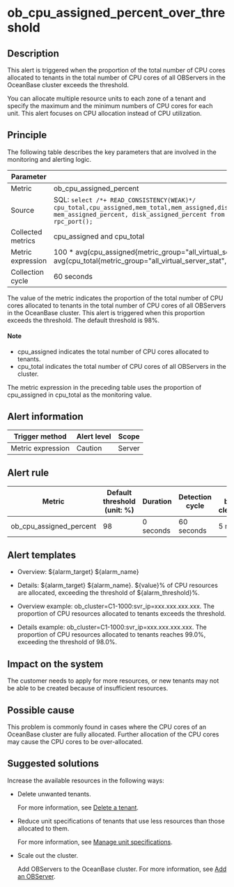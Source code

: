ob_cpu_assigned_percent_over_threshold
===========================================================

**Description**
------------------------------------

This alert is triggered when the proportion of the total number of CPU cores allocated to tenants in the total number of CPU cores of all OBServers in the OceanBase cluster exceeds the threshold.

You can allocate multiple resource units to each zone of a tenant and specify the maximum and the minimum numbers of CPU cores for each unit. This alert focuses on CPU allocation instead of CPU utilization.

Principle
------------------------------

The following table describes the key parameters that are involved in the monitoring and alerting logic.

|     Parameter     |                                                                                                                                                                            Value                                                                                                                                                                            |
|-------------------|-------------------------------------------------------------------------------------------------------------------------------------------------------------------------------------------------------------------------------------------------------------------------------------------------------------------------------------------------------------|
| Metric            | ob_cpu_assigned_percent                                                                                                                                                                                                                                                                                                                                     |
| Source            | SQL:  ```select /*+ READ_CONSISTENCY(WEAK)*/ cpu_total,cpu_assigned,mem_total,mem_assigned,disk_total,disk_assigned,unit_num,migrating_unit_num,cpu_assigned_percent, mem_assigned_percent, disk_assigned_percent from __all_virtual_server_stat where svr_ip = @svr_ip and svr_port = rpc_port(); ```  |
| Collected metrics | cpu_assigned and cpu_total                                                                                                                                                                                                                                                                                                                                  |
| Metric expression | 100 \* avg(cpu_assigned{metric_group="all_virtual_server_stat",@LABELS}) by (@GBLABELS) / avg(cpu_total{metric_group="all_virtual_server_stat",@LABELS}) by (@GBLABELS)                                                                                                                                                                                     |
| Collection cycle  | 60 seconds                                                                                                                                                                                                                                                                                                                                                  |

The value of the metric indicates the proportion of the total number of CPU cores allocated to tenants in the total number of CPU cores of all OBServers in the OceanBase cluster. This alert is triggered when this proportion exceeds the threshold. The default threshold is 98%.

  <main id="notice" type='explain'>
    <h4>Note</h4>
    <ul>
    <li>cpu_assigned indicates the total number of CPU cores allocated to tenants.</li>
    <li>cpu_total indicates the total number of CPU cores of all OBServers in the cluster.</li>
    </ul>
  </main>

The metric expression in the preceding table uses the proportion of cpu_assigned in cpu_total as the monitoring value.

**Alert information**
------------------------------------------

|  Trigger method   | Alert level | Scope  |
|-------------------|-------------|--------|
| Metric expression | Caution     | Server |

**Alert rule**
-----------------------------------

|         Metric          | Default threshold (unit: %) | Duration  | Detection cycle | Time before clearance |
|-------------------------|-----------------------------|-----------|-----------------|-----------------------|
| ob_cpu_assigned_percent | 98                          | 0 seconds | 60 seconds      | 5 minutes             |

**Alert templates**
----------------------------------------

* Overview: \${alarm_target} \${alarm_name}

* Details: \${alarm_target} \${alarm_name}. \${value}% of CPU resources are allocated, exceeding the threshold of \${alarm_threshold}%.

* Overview example: ob_cluster=C1-1000:svr_ip=xxx.xxx.xxx.xxx. The proportion of CPU resources allocated to tenants exceeds the threshold.

* Details example: ob_cluster=C1-1000:svr_ip=xxx.xxx.xxx.xxx. The proportion of CPU resources allocated to tenants reaches 99.0%, exceeding the threshold of 98.0%.

**Impact on the system**
---------------------------------------------

The customer needs to apply for more resources, or new tenants may not be able to be created because of insufficient resources.

**Possible cause**
---------------------------------------

This problem is commonly found in cases where the CPU cores of an OceanBase cluster are fully allocated. Further allocation of the CPU cores may cause the CPU cores to be over-allocated.

Suggested solutions
----------------------------------------

Increase the available resources in the following ways:

* Delete unwanted tenants.

  For more information, see [Delete a tenant](../../300.ob-cloud-platform/500.manage-tenants/200.basic-tenant-operations/700.delete-a-tenant.md).
  
* Reduce unit specifications of tenants that use less resources than those allocated to them.

  For more information, see [Manage unit specifications](../../300.ob-cloud-platform/500.manage-tenants/200.basic-tenant-operations/300.unit-specification-management.md).
  
* Scale out the cluster.

  Add OBServers to the OceanBase cluster. For more information, see [Add an OBServer](../../300.ob-cloud-platform/400.manage-clusters/300.basic-operations/800.manage-the-observer-cluster/100.cluster-add-observer.md).
  
